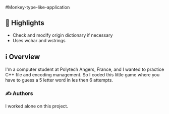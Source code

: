 #Monkey-type-like-application
## 🌟 Highlights

- Check and modify origin dictionary if necessary
- Uses wchar and wstrings


## ℹ️ Overview

I'm a computer student at Polytech Angers, France, and I wanted to practice C++ file and encoding management. So I coded this little game where you have to guess a 5 letter word in les then 6 attempts.


### ✍️ Authors

I worked alone on this project. 

